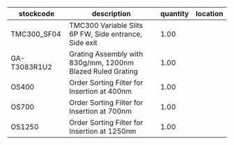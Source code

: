 |stockcode|description|quantity|location|
|---------|-----------|--------|--------|
|TMC300_SF04|TMC300 Variable Slits 6P FW, Side entrance, Side exit|1.00||
|GA-T3083R1U2|Grating Assembly with 830g/mm, 1200nm Blazed Ruled Grating|1.00||
|OS400|Order Sorting Filter for Insertion at 400nm|1.00||
|OS700|Order Sorting Filter for Insertion at 700nm|1.00||
|OS1250|Order Sorting Filter for Insertion at 1250nm|1.00||
